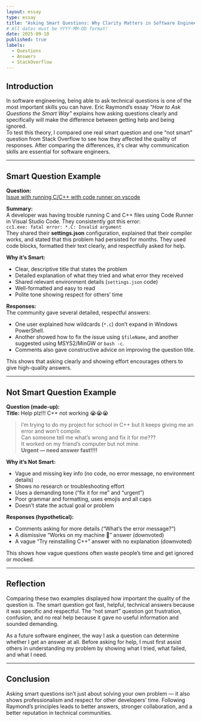 ```yaml
---
layout: essay
type: essay
title: "Asking Smart Questions: Why Clarity Matters in Software Engineering"
# All dates must be YYYY-MM-DD format!
date: 2025-09-10
published: true
labels:
  - Questions
  - Answers
  - StackOverflow
---
```


## Introduction
In software engineering, being able to ask technical questions is one of the most important skills you can have. Eric Raymond’s essay *“How to Ask Questions the Smart Way”* explains how asking questions clearly and specifically will make the difference between getting help and being ignored.  
To test this theory, I compared one real smart question and one “not smart” question from Stack Overflow to see how they affected the quality of responses. After comparing the differences, it's clear why communication skills are essential for software engineers.

---

## Smart Question Example

**Question:**  
[Issue with running C/C++ with code runner on vscode](https://stackoverflow.com/questions/79761239/issue-with-running-c-c-with-code-runner-on-vscode)

**Summary:**  
A developer was having trouble running C and C++ files using Code Runner in Visual Studio Code. They consistently got this error:  
`cc1.exe: fatal error: *.C: Invalid argument`  
They shared their **settings.json** configuration, explained that their compiler works, and stated that this problem had persisted for months. They used code blocks, formatted their text clearly, and respectfully asked for help.

**Why it’s Smart:**
- Clear, descriptive title that states the problem
- Detailed explanation of what they tried and what error they received
- Shared relevant environment details (`settings.json` code)
- Well-formatted and easy to read
- Polite tone showing respect for others’ time

**Responses:**  
The community gave several detailed, respectful answers:
- One user explained how wildcards (`*.c`) don’t expand in Windows PowerShell.
- Another showed how to fix the issue using `$fileName`, and another suggested using MSYS2/MinGW or `bash -c`.
- Comments also gave constructive advice on improving the question title.  

This shows that asking clearly and showing effort encourages others to give high-quality answers.

---

## Not Smart Question Example

**Question (made-up):**  
**Title:** Help plz!!! C++ not working 😭😭😭  

> I’m trying to do my project for school in C++ but it keeps giving me an error and won’t compile.  
> Can someone tell me what’s wrong and fix it for me???  
> It worked on my friend’s computer but not mine.  
> **Urgent — need answer fast!!!!**

**Why it’s Not Smart:**
- Vague and missing key info (no code, no error message, no environment details)
- Shows no research or troubleshooting effort
- Uses a demanding tone (“fix it for me” and “urgent”)
- Poor grammar and formatting, uses emojis and all caps
- Doesn’t state the actual goal or problem

**Responses (hypothetical):**
- Comments asking for more details (“What’s the error message?”)
- A dismissive “Works on my machine 🤷” answer (downvoted)
- A vague “Try reinstalling C++” answer with no explanation (downvoted)  

This shows how vague questions often waste people’s time and get ignored or mocked.

---

## Reflection
Comparing these two examples displayed how important the quality of the question is. The smart question got fast, helpful, technical answers because it was specific and respectful. The “not smart” question got frustration, confusion, and no real help because it gave no useful information and sounded demanding.  

As a future software engineer, the way I ask a question can determine whether I get an answer at all. Before asking for help, I must first assist others in understanding my problem by showing what I tried, what failed, and what I need. 

---

## Conclusion
Asking smart questions isn’t just about solving your own problem — it also shows professionalism and respect for other developers’ time. Following Raymond’s principles leads to better answers, stronger collaboration, and a better reputation in technical communities.

